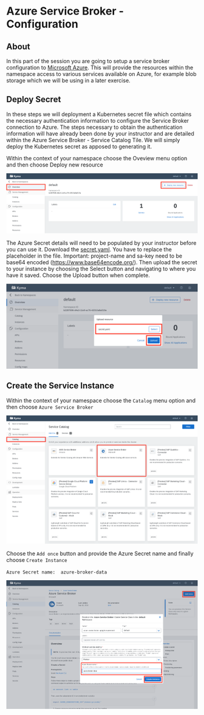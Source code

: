 # Azure Service Broker - Configuration

## About
In this part of the session you are going to setup a service broker configuration to [Microsoft Azure](https://github.com/Azure/open-service-broker-azure/blob/master/README.md).  This will provide the resources within the namespace access to various services available on Azure, for example blob storage which we will be using in a later exercise.  

## Deploy Secret
In these steps we will deployment a Kubernetes secret file which contains the necessary authentication information to configure the Service Broker connection to Azure. The steps necessary to obtain the authentication information will have already been done by your instructor and are detailed within the Azure Service Broker - Service Catalog Tile. We will simply deploy the Kubernetes secret as apposed to generating it.

Within the context of your namespace choose the Oveview menu option and then choose Deploy new resource

![Deploy Resource](../assets/GCPBroker3.png)

The Azure Secret details will need to be populated by your instructor before you can use it. Download the [secret.yaml](secret.yaml). You have to replace the placeholder in the file. Important: project-name and sa-key need to be base64 encoded (https://www.base64encode.org/). Then upload the secret to your instance by choosing the Select button and navigating to where you have it saved. Choose the Upload button when complete.

![Secret Upload](../assets/GCPBroker4.png)

## Create the Service Instance

Within the context of your namespace choose the `Catalog` menu option and then choose `Azure Service Broker`

![Service Catalog](../assets/AzureBroker5.png)

Choose the `Add once` button and provide the Azure Secret name and finally choose `Create Instance`

`Azure Secret name:  azure-broker-data`

![Create Service Instance](../assets/AzureBroker6.png)
